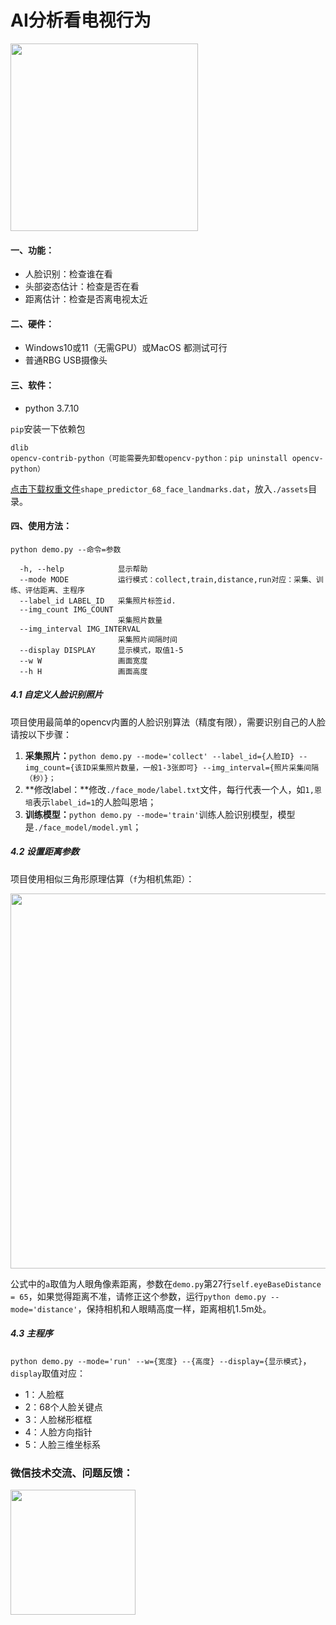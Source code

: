# AI分析看电视行为

<img src="https://enpei-md.oss-cn-hangzhou.aliyuncs.com/imgIMG_6178.PNG?x-oss-process=style/wp"  style="width:300px;" />

#### 一、功能：

* 人脸识别：检查谁在看
* 头部姿态估计：检查是否在看
* 距离估计：检查是否离电视太近

#### 二、硬件：

* Windows10或11（无需GPU）或MacOS 都测试可行
* 普通RBG USB摄像头

#### 三、软件：

* python 3.7.10

`pip`安装一下依赖包

```
dlib
opencv-contrib-python（可能需要先卸载opencv-python：pip uninstall opencv-python）
```

[点击下载权重文件](https://github.com/enpeizhao/CVprojects/releases/tag/Models)`shape_predictor_68_face_landmarks.dat`，放入`./assets`目录。

#### 四、使用方法：

`python demo.py --命令=参数`

```
  -h, --help            显示帮助
  --mode MODE           运行模式：collect,train,distance,run对应：采集、训练、评估距离、主程序
  --label_id LABEL_ID   采集照片标签id.
  --img_count IMG_COUNT
                        采集照片数量
  --img_interval IMG_INTERVAL
                        采集照片间隔时间
  --display DISPLAY     显示模式，取值1-5
  --w W                 画面宽度
  --h H                 画面高度
```

##### 4.1 自定义人脸识别照片

项目使用最简单的opencv内置的人脸识别算法（精度有限），需要识别自己的人脸请按以下步骤：

1. **采集照片：**`python demo.py --mode='collect' --label_id={人脸ID} --img_count={该ID采集照片数量，一般1-3张即可} --img_interval={照片采集间隔（秒）}； `
2. **修改label：**修改`./face_mode/label.txt`文件，每行代表一个人，如`1,恩培`表示`label_id=1`的人脸叫恩培；
3. **训练模型：**`python demo.py --mode='train'`训练人脸识别模型，模型是`./face_model/model.yml`；

##### 4.2 设置距离参数

项目使用相似三角形原理估算（`f`为相机焦距）：

<img src="https://enpei-md.oss-cn-hangzhou.aliyuncs.com/img20211226120754.png?x-oss-process=style/wp" style="width:600px;" />



公式中的`a`取值为人眼角像素距离，参数在`demo.py`第27行`self.eyeBaseDistance = 65`，如果觉得距离不准，请修正这个参数，运行`python demo.py --mode='distance'`，保持相机和人眼睛高度一样，距离相机1.5m处。

##### 4.3 主程序

`python demo.py --mode='run' --w={宽度} --{高度} --display={显示模式}`，`display`取值对应：

* 1：人脸框
* 2：68个人脸关键点
* 3：人脸梯形框框
* 4：人脸方向指针
* 5：人脸三维坐标系







### 微信技术交流、问题反馈：

<img src="https://enpei-md.oss-cn-hangzhou.aliyuncs.com/imgIMG_5862.JPG?x-oss-process=style/wp" style="width:200px;" />

